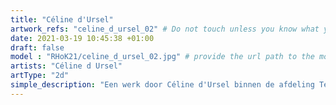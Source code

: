 ```yaml
---
title: "Céline d'Ursel"
artwork_refs: "celine_d_ursel_02" # Do not touch unless you know what you are doing
date: 2021-03-19 10:45:38 +01:00
draft: false
model : "RHoK21/celine_d_ursel_02.jpg" # provide the url path to the model
artists: "Céline d Ursel"
artType: "2d"
simple_description: "Een werk door Céline d'Ursel binnen de afdeling Tekenkunst.<br><br><br><br> Een project gerealiseerd door Dirk Derom in opdracht van het <a href='https://www.sdko.brussels'>SDKO</a> en met steun van de <a href='https://www.vgc.be/wie-zijn-wij/actief-beleid-brussel/onderwijs'>VGC</a>."
---
```

